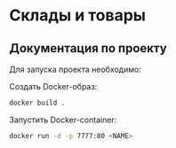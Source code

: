 # Склады и товары

## Документация по проекту

Для запуска проекта необходимо:

Создать Docker-образ:

```bash
docker build .
```

Запустить Docker-container:

```bash
docker run -d -p 7777:80 <NAME>
```
